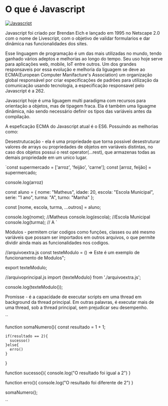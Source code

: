 # O que é Javascript

[![Javascript](https://img.shields.io/badge/JavaScript-F7DF1E?style=for-the-badge&logo=javascript&logoColor=black)](#)

Javascript foi criado por Brendan Eich e lançado em 1995 no Netscape 2.0 com o nome de Livescript, com o objetivo de validar formularios e dar dinâmica nas funcionalidades dos sites.

Esse linguagem de programação é um das mais utilizadas no mundo, tendo ganhado vários adeptos e melhorias ao longo do tempo. Seu uso hoje serve para aplicações web, mobile, IoT entre outros. Um dos grandes responsaveis por essa evolução e melhoria da liguagem se deve ao ECMA(European Computer Manifacture's Association) um organização global responsável por criar especificações de padrões para utilização da comunicação usando tecnologia, a especificação responsavel pelo Javascript é a 262.

Javascript hoje é uma liguagem multi paradigma com recursos para orientação a objetos, mas de tipagem fraca. Ela é também uma liguagme dinâmica, não sendo necessário definir os tipos das variáveis antes da compilação.

A espeficação ECMA do Javascript atual é o ES6. Possuindo as melhorias como:

Desestrutucação - ela é uma propriedade que torna possivel desestruturar valores de arrays ou propriedades de objetos em variáveis distintas, no caso dos objetos possui o rest operator(...rest), que armazenas todas as demais propriedade em um unico lugar.


  `const supermercado = ['arroz', 'feijão', 'carne'];
   const [arroz, feijão] = supermercado;
   
   console.log(arroz)


 const aluno = {
      nome: "Matheus",
      idade: 20,
      escola: "Escola Municipal",
      serie: "1 ano",
      turma: "A",
      turno: "Manha"
   };
   
   const [nome, escola, turma, ...outros] = aluno;
   
   console.log(nome); //Matheus
   console.log(escola); //Escola Municipal
   console.log(turma); // A `


Módulos - permitem criar codigos como funções, classes ou até mesmo variáveis que possam ser importados em outros arquivos, o que permite dividir ainda mais as funcionalidades nos codigos.


  //arquivoextra.js
  const testeModulo = () => Este é um exemplo de funcionamento de Modulos";
  
  export texteModulo;
  
  //arquivoprincipal.js
  import {texteModulo} from './arquivoextra.js';
  
  console.log(texteModulo());


Promisse - é a capacidade de executar scripts em uma thread em background da thread principal. Em outras palavras, é executar mais de uma thread, sob a thread principal, sem prejudicar seu desempenho.

  ``

  function somaNumero(){
    const resultado = 1 + 1;

    if(resultado == 2){
      sucesso()
    }else{
      erro()
    }
  }

  function sucesso(){
    console.log("O resultado foi igual a 2")
  }

  function erro(){
    console.log("O resultado foi diferente de 2")
  }

  somaNumero();
  
  ``
